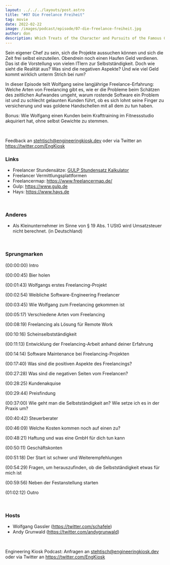 ```yaml
---
layout: ../../../layouts/post.astro
title: "#07 Die Freelance Freiheit"
tag: movie
date: 2022-02-22
image: /images/podcast/episode/07-die-freelance-freiheit.jpg
author: don
description: Which Treats of the Character and Pursuits of the Famous Gentleman Don Quixote of La Mancha
---
```


<p><span>Sein eigener Chef zu sein, sich die Projekte aussuchen können und sich die Zeit frei selbst einzuteilen. Obendrein noch einen Haufen Geld verdienen. Das ist die Vorstellung von vielen ITlern zur Selbstständigkeit. Doch wie sieht die Realität aus? Was sind die negativen Aspekte? Und wie viel Geld kommt wirklich unterm Strich bei rum?</span></p><p><span>In dieser Episode teilt Wolfgang seine langjährige Freelance-Erfahrung: Welche Arten von Freelancing gibt es, wie er die Probleme beim Schätzen des zeitlichen Aufwandes umgeht, warum rostende Software ein Problem ist und zu schlecht gelaunten Kunden führt, ob es sich lohnt seine Finger zu versicherung und was goldene Handschellen mit all dem zu tun haben.</span></p><p><span>Bonus: Wie Wolfgang einen Kunden beim Krafttraining im Fitnessstudio akquiriert hat, ohne selbst Gewichte zu stemmen.</span></p><p><br></p><p><span>Feedback an </span><a href="mailto:stehtisch@engineeringkiosk.dev" rel="nofollow">stehtisch@engineeringkiosk.dev</a><span> oder via Twitter an </span><a href="https://twitter.com/EngKiosk" rel="nofollow">https://twitter.com/EngKiosk</a></p><h3><span>Links</span></h3><ul><li><span>Freelancer Stundensätze: </span><a href="https://www.gulp.de/stundensatzkalkulator" rel="nofollow">GULP Stundensatz Kalkulator</a></li><li><span>Freelancer Vermittlungsplattformen</span></li><li><span>Freelancermap: </span><a href="https://www.freelancermap.de/" rel="nofollow">https://www.freelancermap.de/</a></li><li><span>Gulp: </span><a href="https://www.gulp.de" rel="nofollow">https://www.gulp.de</a></li><li><span>Hays: </span><a href="https://www.hays.de" rel="nofollow">https://www.hays.de</a></li></ul><p><br></p><h3><span>Anderes</span></h3><ul><li><span>Als Kleinunternehmer im Sinne von § 19 Abs. 1 UStG wird Umsatzsteuer nicht berechnet. (in Deutschland)</span></li></ul><p><br></p><h3><span>Sprungmarken</span></h3><p><span>(00:00:00) Intro</span></p><p><span>(00:00:45) Bier holen</span></p><p><span>(00:01:43) Wolfgangs erstes Freelancing-Projekt</span></p><p><span>(00:02:54) Weibliche Software-Engineering Freelancer</span></p><p><span>(00:03:45) Wie Wolfgang zum Freelancing gekommen ist</span></p><p><span>(00:05:17) Verschiedene Arten vom Freelancing</span></p><p><span>(00:08:19) Freelancing als Lösung für Remote Work</span></p><p><span>(00:10:16) Scheinselbstständigkeit</span></p><p><span>(00:11:13) Entwicklung der Freelancing-Arbeit anhand deiner Erfahrung</span></p><p><span>(00:14:14) Software Maintenance bei Freelancing-Projekten</span></p><p><span>(00:17:40) Was sind die positiven Aspekte des Freelancings?</span></p><p><span>(00:27:28) Was sind die negativen Seiten vom Freelancen? </span></p><p><span>(00:28:25) Kundenakquise</span></p><p><span>(00:29:44) Preisfindung</span></p><p><span>(00:37:00) Wie geht man die Selbstständigkeit an? Wie setze ich es in der Praxis um?</span></p><p><span>(00:40:42) Steuerberater</span></p><p><span>(00:46:09) Welche Kosten kommen noch auf einen zu?</span></p><p><span>(00:48:21) Haftung und was eine GmbH für dich tun kann</span></p><p><span>(00:50:11) Geschäftskonten</span></p><p><span>(00:51:18) Der Start ist schwer und Weiterempfehlungen</span></p><p><span>(00:54:29) Fragen, um herauszufinden, ob die Selbstständigkeit etwas für mich ist</span></p><p><span>(00:59:56) Neben der Festanstellung starten</span></p><p><span>(01:02:12) Outro<span>﻿</span></span></p><p><br></p><h3><span>Hosts</span></h3><ul><li><span>Wolfgang Gassler (</span><a href="https://twitter.com/schafele" rel="nofollow">https://twitter.com/schafele</a><span>)</span></li><li><span>Andy Grunwald (</span><a href="https://twitter.com/andygrunwald" rel="nofollow">https://twitter.com/andygrunwald</a><span>)</span></li></ul><p><br></p><p><span>Engineering Kiosk Podcast: Anfragen an </span><a href="http://stehtisch@engineeringkiosk.dev" rel="nofollow">stehtisch@engineeringkiosk.dev</a><span> oder via Twitter an </span><a href="https://twitter.com/EngKiosk" rel="nofollow">https://twitter.com/EngKiosk</a><span> </span></p>